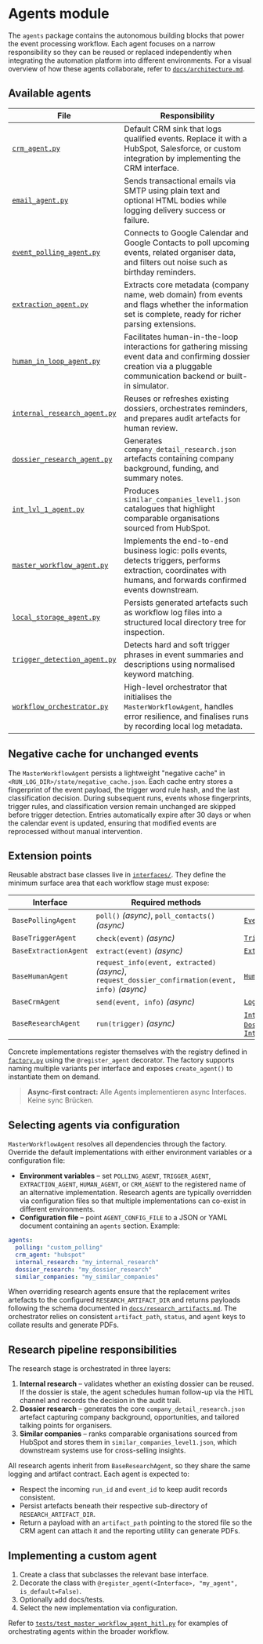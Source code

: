 # Agents module

The `agents` package contains the autonomous building blocks that power the event
processing workflow. Each agent focuses on a narrow responsibility so they can be reused
or replaced independently when integrating the automation platform into different
environments. For a visual overview of how these agents collaborate, refer to
[`docs/architecture.md`](../docs/architecture.md).

## Available agents

| File | Responsibility |
|------|----------------|
| [`crm_agent.py`](crm_agent.py) | Default CRM sink that logs qualified events. Replace it with a HubSpot, Salesforce, or custom integration by implementing the CRM interface. |
| [`email_agent.py`](email_agent.py) | Sends transactional emails via SMTP using plain text and optional HTML bodies while logging delivery success or failure. |
| [`event_polling_agent.py`](event_polling_agent.py) | Connects to Google Calendar and Google Contacts to poll upcoming events, related organiser data, and filters out noise such as birthday reminders. |
| [`extraction_agent.py`](extraction_agent.py) | Extracts core metadata (company name, web domain) from events and flags whether the information set is complete, ready for richer parsing extensions. |
| [`human_in_loop_agent.py`](human_in_loop_agent.py) | Facilitates human-in-the-loop interactions for gathering missing event data and confirming dossier creation via a pluggable communication backend or built-in simulator. |
| [`internal_research_agent.py`](internal_research_agent.py) | Reuses or refreshes existing dossiers, orchestrates reminders, and prepares audit artefacts for human review. |
| [`dossier_research_agent.py`](dossier_research_agent.py) | Generates `company_detail_research.json` artefacts containing company background, funding, and summary notes. |
| [`int_lvl_1_agent.py`](int_lvl_1_agent.py) | Produces `similar_companies_level1.json` catalogues that highlight comparable organisations sourced from HubSpot. |
| [`master_workflow_agent.py`](master_workflow_agent.py) | Implements the end-to-end business logic: polls events, detects triggers, performs extraction, coordinates with humans, and forwards confirmed events downstream. |
| [`local_storage_agent.py`](local_storage_agent.py) | Persists generated artefacts such as workflow log files into a structured local directory tree for inspection. |
| [`trigger_detection_agent.py`](trigger_detection_agent.py) | Detects hard and soft trigger phrases in event summaries and descriptions using normalised keyword matching. |
| [`workflow_orchestrator.py`](workflow_orchestrator.py) | High-level orchestrator that initialises the `MasterWorkflowAgent`, handles error resilience, and finalises runs by recording local log metadata. |

## Negative cache for unchanged events

The `MasterWorkflowAgent` persists a lightweight "negative cache" in
`<RUN_LOG_DIR>/state/negative_cache.json`. Each cache entry stores a fingerprint of
the event payload, the trigger word rule hash, and the last classification decision.
During subsequent runs, events whose fingerprints, trigger rules, and classification
version remain unchanged are skipped before trigger detection. Entries automatically
expire after 30 days or when the calendar event is updated, ensuring that modified
events are reprocessed without manual intervention.

## Extension points

Reusable abstract base classes live in [`interfaces/`](interfaces). They define the minimum
surface area that each workflow stage must expose:

| Interface | Required methods | Default implementation |
|-----------|-----------------|------------------------|
| `BasePollingAgent` | `poll()` *(async)*, `poll_contacts()` *(async)* | [`EventPollingAgent`](event_polling_agent.py) |
| `BaseTriggerAgent` | `check(event)` *(async)* | [`TriggerDetectionAgent`](trigger_detection_agent.py) |
| `BaseExtractionAgent` | `extract(event)` *(async)* | [`ExtractionAgent`](extraction_agent.py) |
| `BaseHumanAgent` | `request_info(event, extracted)` *(async)*, `request_dossier_confirmation(event, info)` *(async)* | [`HumanInLoopAgent`](human_in_loop_agent.py) |
| `BaseCrmAgent` | `send(event, info)` *(async)* | [`LoggingCrmAgent`](crm_agent.py) |
| `BaseResearchAgent` | `run(trigger)` *(async)* | [`InternalResearchAgent`](internal_research_agent.py), [`DossierResearchAgent`](dossier_research_agent.py), [`IntLvl1SimilarCompaniesAgent`](int_lvl_1_agent.py) |

Concrete implementations register themselves with the registry defined in
[`factory.py`](factory.py) using the `@register_agent` decorator. The factory supports naming
multiple variants per interface and exposes `create_agent()` to instantiate them on demand.

> **Async-first contract:** Alle Agents implementieren async Interfaces. Keine sync Brücken.

## Selecting agents via configuration

`MasterWorkflowAgent` resolves all dependencies through the factory. Override the default
implementations with either environment variables or a configuration file:

* **Environment variables** – set `POLLING_AGENT`, `TRIGGER_AGENT`, `EXTRACTION_AGENT`,
  `HUMAN_AGENT`, or `CRM_AGENT` to the registered name of an alternative implementation.
  Research agents are typically overridden via configuration files so that multiple
  implementations can co-exist in different environments.
* **Configuration file** – point `AGENT_CONFIG_FILE` to a JSON or YAML document containing an
  `agents` section. Example:

```yaml
agents:
  polling: "custom_polling"
  crm_agent: "hubspot"
  internal_research: "my_internal_research"
  dossier_research: "my_dossier_research"
  similar_companies: "my_similar_companies"
```

When overriding research agents ensure that the replacement writes artefacts to the configured
`RESEARCH_ARTIFACT_DIR` and returns payloads following the schema documented in
[`docs/research_artifacts.md`](../docs/research_artifacts.md). The orchestrator relies on
consistent `artifact_path`, `status`, and `agent` keys to collate results and generate PDFs.

## Research pipeline responsibilities

The research stage is orchestrated in three layers:

1. **Internal research** – validates whether an existing dossier can be reused. If the dossier
   is stale, the agent schedules human follow-up via the HITL channel and records the decision in
   the audit trail.
2. **Dossier research** – generates the core `company_detail_research.json` artefact capturing
   company background, opportunities, and tailored talking points for organisers.
3. **Similar companies** – ranks comparable organisations sourced from HubSpot and stores them in
   `similar_companies_level1.json`, which downstream systems use for cross-selling insights.

All research agents inherit from `BaseResearchAgent`, so they share the same logging and artifact
contract. Each agent is expected to:

- Respect the incoming `run_id` and `event_id` to keep audit records consistent.
- Persist artefacts beneath their respective sub-directory of `RESEARCH_ARTIFACT_DIR`.
- Return a payload with an `artifact_path` pointing to the stored file so the CRM agent can attach
  it and the reporting utility can generate PDFs.

## Implementing a custom agent

1. Create a class that subclasses the relevant base interface.
2. Decorate the class with `@register_agent(<Interface>, "my_agent", is_default=False)`.
3. Optionally add docs/tests.
4. Select the new implementation via configuration.

Refer to [`tests/test_master_workflow_agent_hitl.py`](../tests/test_master_workflow_agent_hitl.py)
for examples of orchestrating agents within the broader workflow.


